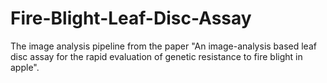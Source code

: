 # Fire-Blight-Leaf-Disc-Assay
The image analysis pipeline from the paper "An image-analysis based leaf disc assay for the rapid evaluation of genetic resistance to fire blight in apple".
